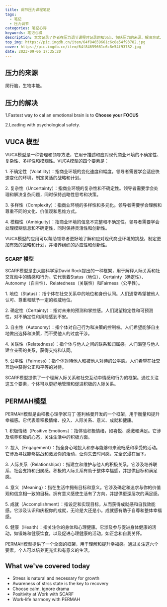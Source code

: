 ```yaml
---
title: 调节压力课程笔记
tags:
  - 笔记
  - 压力调节
categories: 笔记心得
keywords: 笔记心得
description: 本文记录了作者在压力调节课程时记录的知识点，包括压力的来源、解决方式，VUCA模型，SCARF模型以及PERMAH模型
top_img: https://pic.imgdb.cn/item/64f84659661c6c8e54f93782.jpg
cover: https://pic.imgdb.cn/item/64f84659661c6c8e54f93782.jpg
date: 2023-09-06 17:35:20
---
```


## 压力的来源

爬行脑，生物本能。

## 压力的解决

1.Fastest way to cal an emotional brain is to **Choose your FOCUS**

2.Leading with psychological safety.

## VUCA 模型

VUCA模型是一种管理和领导方法，它用于描述和应对现代商业环境的不确定性、复杂性、多样性和模糊性。VUCA模型的四个要素是：

1. 不确定性（Volatility）：指商业环境的变化速度和幅度。领导者需要学会适应快速变化的环境，制定灵活的战略和计划。

2. 复杂性（Uncertainty）：指商业环境的复杂性和不确定性。领导者需要学会处理和解决复杂问题，同时保持战略性思考和决策。

3. 多样性（Complexity）：指商业环境的多样性和多元化。领导者需要学会理解和尊重不同的文化、价值观和思维方式。

4. 模糊性（Ambiguity）：指商业环境的信息不完整和不确定性。领导者需要学会处理模糊信息和不确定性，同时保持灵活性和创新性。

VUCA模型的应用可以帮助领导者更好地了解和应对现代商业环境的挑战，制定更加有效的战略和计划，并培养组织的适应性和创新性。

### SCARF 模型

SCARF模型是由大脑科学家David Rock提出的一种框架，用于解释人际关系和社交互动中的情感和行为。它代表着Status（地位）、Certainty（确定性）、Autonomy（自主性）、Relatedness（关联性）和Fairness（公平性）。

1. 地位（Status）：指个体在社交关系中的地位和身份认同。人们通常希望被他人认可、尊重和赋予一定的权威地位。

2. 确定性（Certainty）：指对未来的预测和掌控感。人们渴望稳定性和可预测性，对不确定性和风险感到不安。

3. 自主性（Autonomy）：指个体对自己行为和决策的控制权。人们希望能够自主地做出选择和决策，而不受他人的过度干涉。

4. 关联性（Relatedness）：指个体与他人之间的联系和归属感。人们渴望与他人建立亲密的关系，获得支持和认同。

5. 公平性（Fairness）：指个体对待他人和被他人对待的公平感。人们希望在社交互动中获得公正和平等的对待。

SCARF模型提供了一个理解人际关系和社交互动中情感和行为的框架。通过关注这五个要素，个体可以更好地管理和促进积极的人际关系。

## PERMAH模型

PERMAH模型是由积极心理学家马丁·塞利格曼开发的一个框架，用于衡量和提升幸福感。它代表着积极情绪、投入、人际关系、意义、成就和健康。

1. 积极情绪（Positive Emotions）：指体验积极情绪，如喜悦、感激和满足。它涉及培养积极的心态，关注生活中的积极方面。

2. 投入（Engagement）：指全身心地投入和参与能够带来流畅感和享受的活动。它涉及寻找能够挑战和激发你的活动，让你失去时间感，完全沉浸在当下。

3. 人际关系（Relationships）：指建立和维护与他人的积极关系。它涉及培养联系、社会支持和归属感。积极的人际关系有助于整体幸福感，并提供目标和满足感。

4. 意义（Meaning）：指在生活中拥有目标和意义。它涉及确定和追求与你的价值观和信念相一致的目标。拥有意义感使生活有了方向，并提供更深层次的满足感。

5. 成就（Accomplishment）：指设定和实现目标，从而获得成就感和自我效能感。它涉及认识和庆祝你的成就，无论是大还是小。成就感有助于自尊和整体幸福感。

6. 健康（Health）：指关注你的身体和心理健康。它涉及参与促进身体健康的活动，如锻炼和健康饮食，以及促进心理健康的活动，如正念和自我关怀。

PERMAH模型提供了一个全面的框架，用于理解和提升幸福感。通过关注这六个要素，个人可以培养更充实和有意义的生活。

## What we've covered today

- Stress is natural and necessary for growth
- Awareness of strss state is the key to recovery
- Choose calm, ignore drama
- Positivity at Work with SCARF
- Work-life harmony with PERMAH